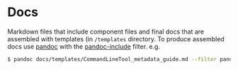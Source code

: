 # Docs

Markdown files that include component files and final docs that are assembled with templates (in `/templates` directory. To produce assembled docs
use [pandoc](https://pandoc.org) with the  [pandoc-include](https://pypi.org/project/pandoc-include/) filter. e.g.

~~~bash
$ pandoc docs/templates/CommandLineTool_metadata_guide.md --filter pandoc-include -o docs/CommandLineTool_metadata.md -t markdown -s
~~~